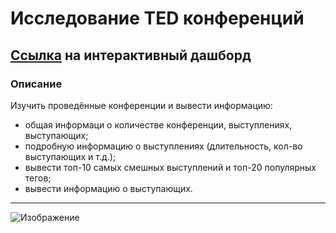# Исследование TED конференций

[Ссылка](https://datalens.yandex.cloud/p5iimcrfl7j4c) на интерактивный дашборд
------------------------------
### Описание  
Изучить  проведённые конференции и вывести информацию:

- общая информаци о количестве конференции, выступлениях, выступающих;
- подробную информацию о выступлениях (длительность, кол-во выступающих и т.д.);
- вывести топ-10 самых смешных выступлений и топ-20 популярных тегов;
- вывести информацию о выступающих.
------------------------------
![Изображение](https://drive.google.com/file/d/1fN0364OX1rzSGeDEGpTiphlJGWUfGvlY/view)
